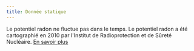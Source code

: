```yaml
---
title: Donnée statique
---
```


Le potentiel radon ne fluctue pas dans le temps. Le potentiel radon a été cartographié en 2010 par l'Institut de Radioprotection et de Sûreté Nucléaire. [En savoir plus](https://solidarites-sante.gouv.fr/sante-et-environnement/batiments/article/radon)
